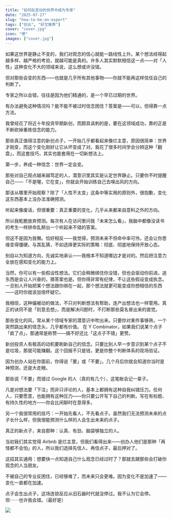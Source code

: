 ```yaml
---
title: "如何在变动的世界中成为专家"
date: "2025-07-27"
slug: "how-to-be-an-expert"
tags: ["创业", "好文推荐"]
cover: "cover.jpg"
icon: "😎"
images: ["cover.jpg"]
---
```

如果这世界是静止不变的，我们对观念的信心就能一路线性上升。某个想法经得起越多样、越严格的考验，就越可能是真的。许多人其实默默相信这一点——对「人性」这种变化不大的领域来说，这么想或许没错。



但对那些会变的东西——也就是几乎所有其他事物——你就不能再这样信任自己的判断了。



专家之所以会错，往往是因为他们精通的，是一个早已过期的世界。



有办法避免这种情况吗？能不能不被过时信念困住？答案是——可以，但得靠一点方法。



我曾经花了将近十年投资早期新创，而颇具讽刺的是，要在这领域成功，靠的正是不断砍掉重练信念的能力。



那些真正值得注意的新创点子，一开始几乎都看起来像烂主意，原因很简单：世界才刚变，而这个变化刚好让它从坏变成了对。我花了很多时间学会分辨这种「翻盘」，而这套技巧，其实也能套用在一切新想法上。



第一步，养成一种信念：世界一定会变。



那些对自己观点越来越笃定的人，潜意识里其实是认定世界静止。只要你不时提醒自己——「不是喔，它在变」，你就会开始训练自己去嗅出风的方向。



那该从哪里开始观察？除了「人性不太变」这条中等实用的原则外，很抱歉，变化这东西基本上没办法准确预测。



听起来像废话，但很重要：真正重要的变化，几乎从来都来自意料之外的方向。



所以我乾脆放弃预测。每次有人在访问里问我「未来怎么看」，我脑中都像没读书的考生一样拼命乱掰出一个听起来不错的答案。



但这不是因为我懒。恰好相反——我觉得，预测未来不但命中率可怜，还会让你思维变得僵硬。与其乱猜，不如选择更实际的策略：彻底、彻底地保持开放心态。



别自以为知道方向，先诚实地承认——我根本不知道哪边才是对的。然后把注意力全放在感知变化的能力上。



当然，你可以有一些假设性想法。它们会稍微绑住你没错，但也会驱动你前进。追东西是会让人兴奋的，猜答案也是。但你得非常有纪律，不让这些假设变成执念。
一旦别人开始把某个想法跟你绑在一起，那个想法就更可能变成你想相信的东西——这时你就该加倍怀疑它。



我相信，这种偏被动的做法，不只对判断想法有帮助，连产出想法也一样管用。真正的诀窍不是「刻意去想」，而是解决问题时，不打断那些莫名冒出来的直觉。



那些变化的风，常从某个领域专家的潜意识中吹出来。只要你对某件事够熟，一个突然跳出来的怪念头，几乎都有价值。
在 Y Combinator，如果我们说某个点子「疯了点」，那通常是称赞——搞不好还比「这点子不错」更赞。



新创投资人有极高的动机要刷新自己的信念。只要比别人早一步意识到某个点子不是垃圾，那就可能赚翻。这个回报不只是钱，更是你整个判断体系的现场验证。



因为创办人站在你面前，你得说「要」或「不要」，几个月后你就会知道你当时是神预测，还是大走眼。



那些说「不要」而错过 Google 的人（真的有几个），这笔帐会记一辈子。



凡是对想法要「下注」而非只评论的人，基本上都拥有这种自我纠错压力。任何人，只要愿意，也能拥有这种压力——你只要公开写下自己的判断。写在有标题、有持久性的地方——你会比闲聊时在意得多。



另一个我很常用的技巧：一开始先看人，不先看点子。虽然我们无法预测未来的点子长什么样，但我很能预测什么样的人会生出未来的点子。



真正的新点子，来自那种：认真、有劲、脑袋够独立的人。



当初我们其实觉得 Airbnb 是烂主意，但我们看得出来——创办人他们是那种「再怪都不会怕」的人，所以我们选择先信人、再信点子，最后押对了。



这招其实通用：想要快一点知道自己什么观念已经过时了？那就去跟那些会打破你观念的人当朋友。



不被自己的专业反困住，已经够难了，而未来只会更难。因为变化不是加速了——变化一直都在加速。



点子会生出点子，这场连锁反应从旧石器时代就没停过。我不认为它会停。
但⋯⋯也许我会错。（最好是）




![](https://prod-files-secure.s3.us-west-2.amazonaws.com/112d0858-5090-4d34-a606-b75eb8d65fd2/46476355-9cf3-4e99-9b7a-3531bc426380/1000202064.png?X-Amz-Algorithm=AWS4-HMAC-SHA256&X-Amz-Content-Sha256=UNSIGNED-PAYLOAD&X-Amz-Credential=ASIAZI2LB4662DKVEKZD%2F20250729%2Fus-west-2%2Fs3%2Faws4_request&X-Amz-Date=20250729T070056Z&X-Amz-Expires=3600&X-Amz-Security-Token=IQoJb3JpZ2luX2VjEHcaCXVzLXdlc3QtMiJGMEQCIHf9ZylYI8XP5c2eMxrEnBoAC909pe8tW6Tox5i%2FgsDmAiALutpCZyIfdOgQplAVBmDxQ%2BQWl%2FsB%2FQEWjQoOp%2Bpp1yqIBAig%2F%2F%2F%2F%2F%2F%2F%2F%2F%2F8BEAAaDDYzNzQyMzE4MzgwNSIMX4FXWq7Q1ChHAyQxKtwDgfKRhkXQz4Osto%2FY0jZ6mCjr8WkwjjwNc3comKC27DHegZN8tXooVkiBPiZE%2FtWSgoYc5ZPgzmpjSEVz8nymMCdZ2cPVaLuuf6Eu06dV%2FI22Al7H5%2BvYuod84odcnm9ffzOSk3eArJdHdZ0o8YKCCFMSSPpT3I7c%2F89yx2wT%2FOvG9wOWXoeddbfS%2F2XaGsVyB3jxEvneVwszYRfTMtMEcAL38%2B3ZgyjA4%2BLowrP1Xt%2FXIsFOO2%2F%2F73Y2wEq%2BBV8q2WNRwIfDXZffRfkAq4S2WrzcfmDoSK4itwFrRDUe8VejR1pxzo4iaRRZYPXQEw6vHVuWmJ8OvP9eWrVROw6IdvbzJrJ%2BdKRwNLNeHlC7twvbgKWInzEn2h%2F9FmjQvDLfCB9ucjlcP58EzsBCtBI4EAxLWXBKCDlaIj7GV%2FBsWl8Jr29G%2FoC30Bc7iSDdKFoIN04i9Cg73pM7UAxj%2FhaTJ30Vc%2Fsxn1tpVTrU8lgx38WPVDk2tPrS4XHz8AmdrAEIIwk1T89ReG8yVhP8ZrG1zTB3h%2BnKPYfmRddjJikDgVy%2FDXJkp4Jaxbvv5v67yJ5mx1THaQVbCBvknjo6ba7Fth8lxXF2k%2F5ia6v22atEPfm3XMmEDWJoMsQpIPwwr9%2BhxAY6pgFxUlo%2BrrtFMNRxCxdDh3OiDziaASnUlQcz9nQZWKWNdB57YjtaMb8cC%2FXtJiYUA7bHh6Qm%2BGRwXd3ERRbCzGfMkXqymwpMG0B4kWQWqynpUKbb7SRnJiVktpIEUaqPGN09qtf2sdwDFWJm54DLTSpkIpn%2BTTIIwWE6AM3CrvFTp2G0zvnSHlwFPp9sIZmZ4obywfgbsCXUVJVPJyglyQpwIDjrnt9Z&X-Amz-Signature=116353558f30c5f0b95d8047b507d2c130d94a3d2419526fa0399ccdd643177b&X-Amz-SignedHeaders=host&x-amz-checksum-mode=ENABLED&x-id=GetObject)


